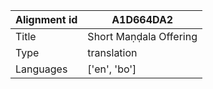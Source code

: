 |Alignment id | A1D664DA2
| --- | --- 
|Title | Short Maṇḍala Offering 
|Type | translation
|Languages | ['en', 'bo']